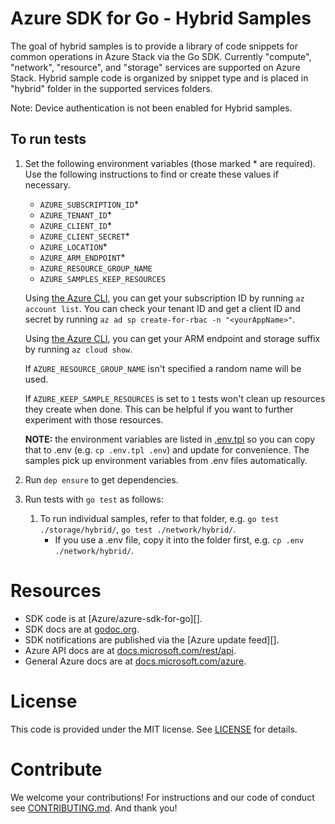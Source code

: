 # Azure SDK for Go - Hybrid Samples 

The goal of hybrid samples is to provide a library of code snippets for common
operations in Azure Stack via the Go SDK. Currently "compute", "network", 
"resource", and "storage" services are supported on Azure Stack. 
Hybrid sample code is organized by snippet type and is placed in "hybrid" folder
in the supported services folders.

Note: Device authentication is not been enabled for Hybrid samples. 

## To run tests

1. Set the following environment variables (those marked * are required). Use
the following instructions to find or create these values if necessary.

    * `AZURE_SUBSCRIPTION_ID`*
    * `AZURE_TENANT_ID`*
    * `AZURE_CLIENT_ID`*
    * `AZURE_CLIENT_SECRET`*
    * `AZURE_LOCATION`*
    * `AZURE_ARM_ENDPOINT`*
    * `AZURE_RESOURCE_GROUP_NAME`
    * `AZURE_SAMPLES_KEEP_RESOURCES`

    Using [the Azure CLI][azure-cli], you can get your subscription ID by running `az account
    list`. You can check your tenant ID and get a client ID and secret by
    running `az ad sp create-for-rbac -n "<yourAppName>"`.

    Using [the Azure CLI][azure-cli], you can get your ARM endpoint and storage suffix by running
    `az cloud show`.   

    If `AZURE_RESOURCE_GROUP_NAME` isn't specified a random name will be used.

    If `AZURE_KEEP_SAMPLE_RESOURCES` is set to `1` tests won't clean up resources
    they create when done. This can be helpful if you want to further experiment
    with those resources.

    **NOTE:** the environment variables are listed in [.env.tpl](./.env.tpl)
    so you can copy that to .env (e.g. `cp .env.tpl .env`) and update for
    convenience. The samples pick up environment variables from .env files
    automatically.

1. Run `dep ensure` to get dependencies.
1. Run tests with `go test` as follows:

    1. To run individual samples, refer to that folder, e.g. `go test ./storage/hybrid/`, `go test ./network/hybrid/`.
        * If you use a .env file, copy it into the folder first, e.g. `cp .env ./network/hybrid/`.
    
# Resources

- SDK code is at [Azure/azure-sdk-for-go][].
- SDK docs are at [godoc.org](https://godoc.org/github.com/Azure/azure-sdk-for-go/).
- SDK notifications are published via the [Azure update feed][].
- Azure API docs are at [docs.microsoft.com/rest/api](https://docs.microsoft.com/rest/api/).
- General Azure docs are at [docs.microsoft.com/azure](https://docs.microsoft.com/azure).

# License

This code is provided under the MIT license. See [LICENSE][] for details.

# Contribute

We welcome your contributions! For instructions and our code of conduct see [CONTRIBUTING.md][]. And thank you!

[azure-cli]: https://github.com/Azure/azure-cli
[LICENSE]: ./LICENSE.md
[CONTRIBUTING.md]: ./CONTRIBUTING.md
